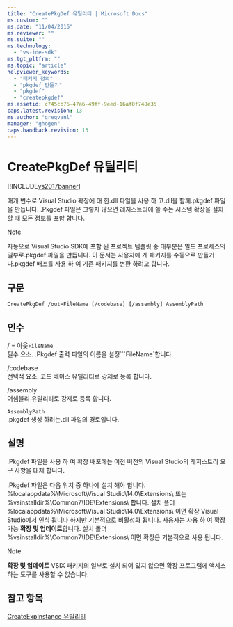 ```yaml
---
title: "CreatePkgDef 유틸리티 | Microsoft Docs"
ms.custom: ""
ms.date: "11/04/2016"
ms.reviewer: ""
ms.suite: ""
ms.technology: 
  - "vs-ide-sdk"
ms.tgt_pltfrm: ""
ms.topic: "article"
helpviewer_keywords: 
  - "패키지 정의"
  - "pkgdef 만들기"
  - "pkgdef"
  - "createpkgdef"
ms.assetid: c745cb76-47a6-49ff-9eed-16af0f748e35
caps.latest.revision: 13
ms.author: "gregvanl"
manager: "ghogen"
caps.handback.revision: 13
---
```

# CreatePkgDef 유틸리티
[!INCLUDE[vs2017banner](../../code-quality/includes/vs2017banner.md)]

매개 변수로 Visual Studio 확장에 대 한.dll 파일을 사용 하 고.dll을 함께.pkgdef 파일을 만듭니다. .Pkgdef 파일은 그렇지 않으면 레지스트리에 쓸 수는 시스템 확장을 설치할 때 모든 정보를 포함 합니다.  
  
> [!NOTE]
>  자동으로 Visual Studio SDK에 포함 된 프로젝트 템플릿 중 대부분은 빌드 프로세스의 일부로.pkgdef 파일을 만듭니다. 이 문서는 사용자에 게 패키지를 수동으로 만들거나.pkgdef 배포를 사용 하 여 기존 패키지를 변환 하려고 합니다.  
  
## 구문  
  
```  
CreatePkgDef /out=FileName [/codebase] [/assembly] AssemblyPath  
```  
  
## 인수  
 \/ \= 아웃`FileName`  
 필수 요소. .Pkgdef 출력 파일의 이름을 설정```FileName`합니다.  
  
 \/codebase  
 선택적 요소. 코드 베이스 유틸리티로 강제로 등록 합니다.  
  
 \/assembly  
 어셈블리 유틸리티로 강제로 등록 합니다.  
  
 `AssemblyPath`  
 .pkgdef 생성 하려는.dll 파일의 경로입니다.  
  
## 설명  
 .Pkgdef 파일을 사용 하 여 확장 배포에는 이전 버전의 Visual Studio의 레지스트리 요구 사항을 대체 합니다.  
  
 .Pkgdef 파일은 다음 위치 중 하나에 설치 해야 합니다. %localappdata%\\Microsoft\\Visual Studio\\14.0\\Extensions\\ 또는 %vsinstalldir%\\Common7\\IDE\\Extensions\\ 합니다. 설치 폴더 %localappdata%\\Microsoft\\Visual Studio\\14.0\\Extensions\\ 이면 확장 Visual Studio에서 인식 됩니다 하지만 기본적으로 비활성화 됩니다. 사용자는 사용 하 여 확장 가능 **확장 및 업데이트**합니다. 설치 폴더 %vsinstalldir%\\Common7\\IDE\\Extensions\\ 이면 확장은 기본적으로 사용 됩니다.  
  
> [!NOTE]
>  **확장 및 업데이트** VSIX 패키지의 일부로 설치 되어 있지 않으면 확장 프로그램에 액세스 하는 도구를 사용할 수 없습니다.  
  
## 참고 항목  
 [CreateExpInstance 유틸리티](../../extensibility/internals/createexpinstance-utility.md)